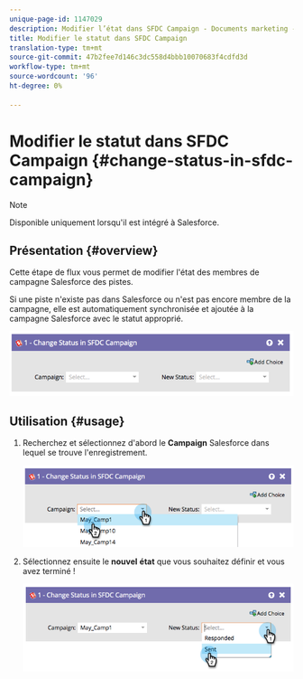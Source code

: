 ```yaml
---
unique-page-id: 1147029
description: Modifier l’état dans SFDC Campaign - Documents marketing - Documentation du produit
title: Modifier le statut dans SFDC Campaign
translation-type: tm+mt
source-git-commit: 47b2fee7d146c3dc558d4bbb10070683f4cdfd3d
workflow-type: tm+mt
source-wordcount: '96'
ht-degree: 0%

---
```



# Modifier le statut dans SFDC Campaign {#change-status-in-sfdc-campaign}

>[!NOTE]
>
>Disponible uniquement lorsqu&#39;il est intégré à Salesforce.

## Présentation {#overview}

Cette étape de flux vous permet de modifier l&#39;état des membres de campagne Salesforce des pistes.

Si une piste n&#39;existe pas dans Salesforce ou n&#39;est pas encore membre de la campagne, elle est automatiquement synchronisée et ajoutée à la campagne Salesforce avec le statut approprié.

![](assets/image2014-9-22-15-3a13-3a54.png)

## Utilisation {#usage}

1. Recherchez et sélectionnez d&#39;abord le **Campaign** Salesforce dans lequel se trouve l&#39;enregistrement.

   ![](assets/image2014-9-22-15-3a13-3a58.png)

1. Sélectionnez ensuite le **nouvel** **état** que vous souhaitez définir et vous avez terminé !

   ![](assets/image2014-9-22-15-3a14-3a0.png)


